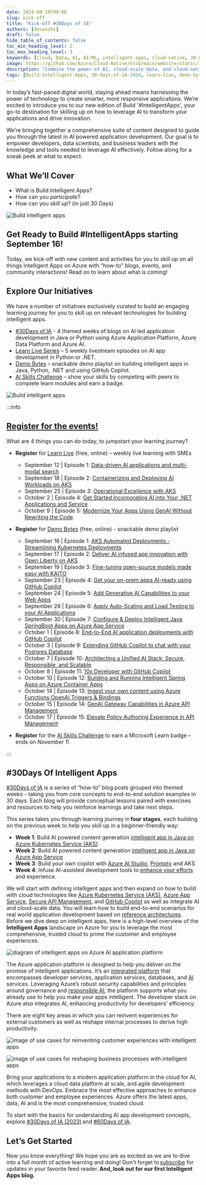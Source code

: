 ```yaml
---
date: 2024-09-10T09:00
slug: kick-off
title: "Kick-off #30Days of IA"
authors: [devanshi]
draft: false
hide_table_of_contents: false
toc_min_heading_level: 2
toc_max_heading_level: 3
keywords: [Cloud, Data, AI, AI/ML, intelligent apps, cloud-native, 30-days-2024, 30-days, enterprise apps, digital experiences, app modernization, serverless, ai apps]
image: https://github.com/Azure/Cloud-Native/blob/main/website/static/img/ogImage.png
description: "Combine the power of AI, cloud-scale data, and cloud-native app development to create highly differentiated digital experiences. Develop adaptive, responsive, and personalized experiences by building and modernizing intelligent applications with Azure." 
tags: [Build-Intelligent-Apps, 30-days-of-IA-2024, learn-live, demo-bytes, community-gallery, azure-kubernetes-service, azure-functions, azure-openai, azure-container-apps, azure-cosmos-db, github-copilot, github-codespaces, github-actions]
---
```


<head> 
  <meta property="og:url" content="https://azure.github.io/cloud-native/30-days-of-ia-2024/kick-off"/>
  <meta property="og:type" content="website"/>
  <meta property="og:title" content="Build Intelligent Apps | AI Apps on Azure"/>
  <meta property="og:description" content="Join us on a learning journey to build intelligent apps on Azure. Read all about the upcoming #BuildIntelligentApps initiative on this post!"/>
  <meta property="og:image" content="https://github.com/Azure/Cloud-Native/blob/main/website/static/img/ogImage.png"/>
  <meta name="twitter:url" content="https://azure.github.io/Cloud-Native/30-days-of-ia-2024/kick-off" />
  <meta name="twitter:title" content="Build Intelligent Apps | AI Apps on Azure" />
  <meta name="twitter:description" content="Join us on a learning journey to build intelligent apps on Azure. Read all about the upcoming #BuildIntelligentApps initiative on this post!" />
  <meta name="twitter:image" content="https://azure.github.io/Cloud-Native/img/ogImage.png" />
  <meta name="twitter:card" content="summary_large_image" />
  <meta name="twitter:creator" content="@devanshidiaries" />
  <link rel="canonical" href="https://azure.github.io/Cloud-Native/30-days-of-ia-2024/kick-off" />
</head>

<!-- End METADATA -->

In today’s fast-paced digital world, staying ahead means harnessing the power of technology to create smarter, more responsive applications. We’re excited to introduce you to our new edition of Build '#IntelligentApps', your go-to destination for skilling up on how to leverage AI to transform your applications and drive innovation.

We’re bringing together a comprehensive suite of content designed to guide you through the latest in AI powered application development. Our goal is to empower developers, data scientists, and business leaders with the knowledge and tools needed to leverage AI effectively. Follow along for a sneak peek at what to expect.

## What We’ll Cover

* What is Build Intelligent Apps?
* How can you *participate*?
* How can you *skill up*? (in just 30 Days)

![Build intelligent apps](../../static/img/30-days-of-ia-2024/30-days-of-ia-2024-build-ia-banner.jpg)

## Get Ready to Build #IntelligentApps starting September 16!

Today, we kick-off with new content and activities for you to skill up on all things Intelligent Apps on Azure with “how-to” blogs, events, and community interactions! Read on to learn about what is coming!

## Explore Our Initiatives

We have a number of initiatives exclusively curated to build an engaging learning journey for you to skill up on relevant technologies for building intelligent apps.

* [#30Days of IA](https://azure.github.io/Cloud-Native/30-days-of-ia-2024) - 4 themed weeks of blogs on AI led application development in Java or Python using Azure Application Platform, Azure Data Platform and Azure AI.
* [Learn Live Series](https://aka.ms/FallForIA/LearnLive) – 5 weekly livestream episodes on AI app development in Python or .NET.
* [Demo Bytes](https://azure.github.io/Cloud-Native/Build-IA/DemoBytes) – snackable demo playlist on building intelligent apps in Java, Python, .NET and using GitHub Copilot.
* [AI Skills Challenge](https://aka.ms/build-ia/csc) – show your skills by competing with peers to complete learn modules and earn a badge.

![Build intelligent apps](../../static/img/30-days-of-ia-2024/blogs/2024-09-10/30-days-of-ia-2024-cloud-skills-modules.jpg)

:::info

## [Register for the events!](https://aka.ms/bia/events?ocid=biafy25h1_30daysofia_webpage_azuremktg)

What are 4 things you can do today, to jumpstart your learning journey?

* **Register**  for [Learn Live](https://aka.ms/bia/events?ocid=biafy25h1_30daysofia_webpage_azuremktg) (free, online) – weekly live learning with SMEs
  * September 12 | Episode 1: [Data-driven AI applications and multi-modal search](https://developer.microsoft.com/reactor/events/23495/?ocid=biafy25h1_30daysofia_webpage_azuremktg)
  * September 18 | Episode 2: [Containerizing and Deploying AI Workloads on AKS](https://developer.microsoft.com/reactor/events/23702/?ocid=biafy25h1_30daysofia_webpage_azuremktg)
  * September 25 | Episode 3: [Operational Excellence with AKS](https://developer.microsoft.com/reactor/events/23497/?ocid=biafy25h1_30daysofia_webpage_azuremktg)
  * October 2 | Episode 4: [Get Started Incorporating AI into Your .NET Applications and Service](https://developer.microsoft.com/reactor/events/23656/?ocid=biafy25h1_30daysofia_webpage_azuremktg)
  * October 9 | Episode 5: [Modernize Your Apps Using GenAI Without Rewriting the Code](https://developer.microsoft.com/reactor/events/23657/?ocid=biafy25h1_30daysofia_webpage_azuremktg)

* **Register** for [Demo Bytes](https://aka.ms/bia/events?ocid=biafy25h1_30daysofia_webpage_azuremktg) (free, online) - snackable demo playlist
  * September 16 | Episode 1: [AKS Automated Deployments - Streamlining Kubernetes Deployments](https://developer.microsoft.com/reactor/events/23702/?ocid=biafy25h1_30daysofia_webpage_azuremktg)
  * September 17 | Episode 2: [Deliver AI infused app innovation with Open Liberty on AKS](https://developer.microsoft.com/reactor/events/23587/?ocid=biafy25h1_30daysofia_webpage_azuremktg)
  * September 19 | Episode 3: [Fine-tuning open-source models made easy with KAITO](https://developer.microsoft.com/reactor/events/23697/?ocid=biafy25h1_30daysofia_webpage_azuremktg)
  * September 23 | Episode 4: [Get your on-prem apps AI-ready using GitHub Copilot](https://developer.microsoft.com/reactor/events/23588/?ocid=biafy25h1_30daysofia_webpage_azuremktg)
  * September 24 | Episode 5: [Add Generative AI Capabilities to your Web Apps](https://developer.microsoft.com/reactor/events/23590/?ocid=biafy25h1_30daysofia_webpage_azuremktg)
  * September 26 | Episode 6: [Apply Auto-Scaling and Load Testing to your AI Applications](https://developer.microsoft.com/reactor/events/23592/?ocid=biafy25h1_30daysofia_webpage_azuremktg)
  * September 30 | Episode 7: [Configure & Deploy Intelligent Java SpringBoot Apps on Azure App Service](https://developer.microsoft.com/reactor/events/23593/?ocid=biafy25h1_30daysofia_webpage_azuremktg)
  * October 1 | Episode 8: [End-to-End AI application deployments with GitHub Copilot](https://developer.microsoft.com/reactor/events/23594/?ocid=biafy25h1_30daysofia_webpage_azuremktg)
  * October 3 | Episode 9: [Extending GitHub Copilot to chat with your Postgres Database](https://developer.microsoft.com/reactor/events/23595/?ocid=biafy25h1_30daysofia_webpage_azuremktg)
  * October 7 | Episode 10: [Architecting a Unified AI Stack: Secure, Responsible, and Scalable](https://developer.microsoft.com/reactor/events/23596/?ocid=biafy25h1_30daysofia_webpage_azuremktg)
  * October 8 | Episode 11: [10x Developer with GitHub Copilot](https://developer.microsoft.com/reactor/events/23597/?ocid=biafy25h1_30daysofia_webpage_azuremktg)
  * October 10 | Episode 12: [Building and Running Intelligent Spring Apps on Azure Container Apps](https://developer.microsoft.com/reactor/events/23598/?ocid=biafy25h1_30daysofia_webpage_azuremktg)
  * October 14 | Episode 13: [Ingest your own content using Azure Functions OpenAI Triggers & Bindings](https://developer.microsoft.com/reactor/events/23599/?ocid=biafy25h1_30daysofia_webpage_azuremktg)
  * October 15 | Episode 14: [GenAI Gateway Capabilities in Azure API Management](https://developer.microsoft.com/reactor/events/23600/?ocid=biafy25h1_30daysofia_webpage_azuremktg)
  * October 17 | Episode 15: [Elevate Policy Authoring Experience in API Management](https://developer.microsoft.com/reactor/events/23601/?ocid=biafy25h1_30daysofia_webpage_azuremktg)

* **Register** for the [AI Skills Challenge](https://aka.ms/intelligent-apps/csc?ocid=biafy25h1_30daysofia_webpage_azuremktg) to earn a Microsoft Learn badge – ends on *November 1*!.

:::

## #30Days Of Intelligent Apps

[#30Days of IA](https://azure.github.io/Cloud-Native/30-days-of-ia-2024) is a series of “how-to” blog posts grouped into themed weeks - taking you from core concepts to end-to-end solution examples in 30 days. Each blog will provide conceptual lessons paired with exercises and resources to help you reinforce learnings and take next steps.

This series takes you through learning journey in **four stages**, each building on the previous week to help you skill up in a beginner-friendly way:

* **Week 1**: Build AI powered content generation [intelligent app in Java on Azure Kubernetes Service (AKS)](https://azure.microsoft.com/blog/build-next-generation-ai-powered-applications-on-microsoft-azure/?ocid=biafy25h1_30daysofia_webpage_azuremktg)
* **Week 2**: Build AI powered content generation [intelligent app in Java on Azure App Service](https://azure.microsoft.com/blog/build-next-generation-ai-powered-applications-on-microsoft-azure/?ocid=biafy25h1_30daysofia_webpage_azuremktg)
* **Week 3**: Build your own copilot with [Azure AI Studio](https://azure.microsoft.com/products/ai-studio/?msockid=115fb720d83d62ad12f8a380d9876328&ocid=biafy25h1_30daysofia_webpage_azuremktg), [Prompty](https://github.com/microsoft/prompty) and AKS
* **Week 4**: Infuse AI-assisted development tools to [enhance your efforts](https://www.microsoft.com/research/publication/the-space-of-developer-productivity-theres-more-to-it-than-you-think/?msockid=115fb720d83d62ad12f8a380d9876328&ocid=biafy25h1_30daysofia_webpage_azuremktg) and experience.

We will start with defining intelligent apps and then expand on how to build with cloud technologies like [Azure Kubernetes Service (AKS)](https://azure.microsoft.com/products/kubernetes-service/?ocid=biafy25h1_30daysofia_webpage_azuremktg), [Azure App Service](https://azure.microsoft.com/products/app-service/?ocid=biafy25h1_30daysofia_webpage_azuremktg), [Secure API Management](https://azure.microsoft.com/products/api-management/?ocid=biafy25h1_30daysofia_webpage_azuremktg), and [GitHub Copilot](https://github.com/features/copilot?ef_id=_k_77f1fde05f071240ccbe9b3b760f8c57_k_&OCID=AIDcmmb150vbv1_SEM__k_77f1fde05f071240ccbe9b3b760f8c57_k_&msclkid=77f1fde05f071240ccbe9b3b760f8c57) as well as integrate AI and cloud-scale data. You will learn how to build end-to-end scenarios for real world application development based on [reference architectures](https://learn.microsoft.com/azure/architecture/?ocid=biafy25h1_30daysofia_webpage_azuremktg). Before we dive deep on intelligent apps, here is a high-level overview of the **Intelligent Apps** landscape on Azure for you to leverage the most comprehensive, trusted cloud to prime the customer and employee experiences.

![diagram of intelligent apps on Azure AI application platform](../../static/img/30-days-of-ia-2024/blogs/2024-09-10/azure-ai-application-platform.jpeg)

The Azure application platform is designed to help you deliver on the promise of intelligent applications. It’s an [integrated platform](https://azure.microsoft.com/solutions/build-modernize-intelligent-apps?ocid=biafy25h1_30daysofia_webpage_azuremktg) that encompasses developer services, application services, databases, and [AI](https://azure.microsoft.com/solutions/ai/?ocid=biafy25h1_30daysofia_webpage_azuremktg) services. Leveraging Azure’s robust security capabilities and principles around governance and [responsible AI](https://www.microsoft.com/ai/responsible-ai?ocid=biafy25h1_30daysofia_webpage_azuremktg), the platform supports what you already use to help you make your apps intelligent. The developer stack on Azure also integrates AI, enhancing productivity for developers’ efficiency.

There are eight key areas in which you can reinvent experiences for external customers as well as reshape internal processes to derive high productivity.

![image of use cases for reinventing customer experiences with intelligent apps](../../static/img/30-days-of-ia-2024/blogs/2024-09-10/customer-experiences.jpeg)

![image of use cases for reshaping business processes with intelligent apps](../../static/img/30-days-of-ia-2024/blogs/2024-09-10/reshaping-business-processes.jpeg)

Bring your applications to a modern application platform in the cloud for AI, which leverages a cloud data platform at scale, and agile development methods with DevOps. Embrace the most effective approaches to enhance both customer and employee experiences. Azure offers the latest apps, data, AI and is the most comprehensive, trusted cloud.

To start with the basics for understanding AI app development concepts, explore [#30Days of IA (2023)](https://azure.github.io/Cloud-Native/30DaysOfIA/) and [#60Days of IA](https://azure.github.io/Cloud-Native/60DaysOfIA/).

## Let’s Get Started

Now you know everything! We hope you are as excited as we are to dive into a full month of active learning and doing! Don't forget to [subscribe](https://azure.github.io/Cloud-Native/30-days-of-ia-2024/rss.xml) for updates in your favorite feed reader. **And, look out for our first Intelligent Apps blog.**